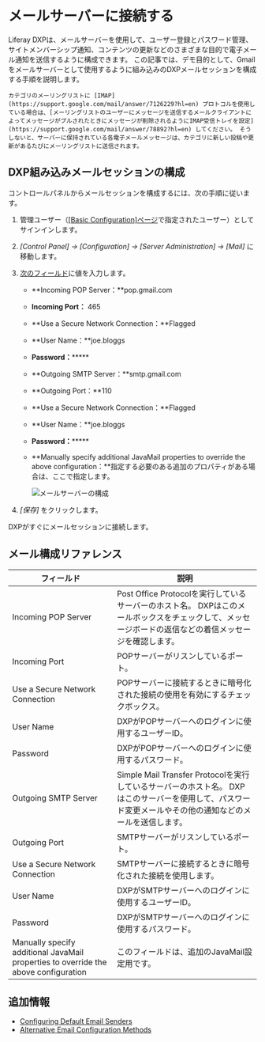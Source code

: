 # メールサーバーに接続する

Liferay DXPは、メールサーバーを使用して、ユーザー登録とパスワード管理、サイトメンバーシップ通知、コンテンツの更新などのさまざまな目的で電子メール通知を送信するように構成できます。 この記事では、デモ目的として、Gmailをメールサーバーとして使用するように組み込みのDXPメールセッションを構成する手順を説明します。

```{warning}
カテゴリのメーリングリストに [IMAP](https://support.google.com/mail/answer/7126229?hl=en) プロトコルを使用している場合は、[メーリングリストのユーザーにメッセージを送信するメールクライアントによってメッセージがプルされたときにメッセージが削除されるようにIMAP受信トレイを設定](https://support.google.com/mail/answer/78892?hl=en) してください。 そうしないと、サーバーに保持されている各電子メールメッセージは、カテゴリに新しい投稿や更新があるたびにメーリングリストに送信されます。
```

## DXP組み込みメールセッションの構成

コントロールパネルからメールセッションを構成するには、次の手順に従います。

1.  管理ユーザー（[[Basic Configuration]ページ](../../../getting-started/using-the-setup-wizard.md)で指定されたユーザー）としてサインインします。

2.  *[Control Panel] → [Configuration] → [Server Administration] → [Mail]* に移動します。

3.  [次のフィールド](#mail-configuration-reference)に値を入力します。

      - **Incoming POP Server：**pop.gmail.com

      - **Incoming Port：** 465

      - **Use a Secure Network Connection：**Flagged

      - **User Name：**joe.bloggs

      - **Password：**\*\*\*\*\*

      - **Outgoing SMTP Server：**smtp.gmail.com

      - **Outgoing Port：**110

      - **Use a Secure Network Connection：**Flagged

      - **User Name：**joe.bloggs

      - **Password：**\*\*\*\*\*

      - **Manually specify additional JavaMail properties to override the above configuration：**指定する必要のある追加のプロパティがある場合は、ここで指定します。

        ![メールサーバーの構成](./connecting-to-a-mail-server/images/01.png)

4.  *[保存]* をクリックします。

DXPがすぐにメールセッションに接続します。


<!-- 
## Validating Mail Configuration

To validate that you configured the mail session correctly, do the following:

1. 
1. 
1. 
-->

## メール構成リファレンス

| フィールド                                                                               | 説明                                                                                            |
| ----------------------------------------------------------------------------------- | --------------------------------------------------------------------------------------------- |
| Incoming POP Server                                                                 | Post Office Protocolを実行しているサーバーのホスト名。 DXPはこのメールボックスをチェックして、メッセージボードの返信などの着信メッセージを確認します。       |
| Incoming Port                                                                       | POPサーバーがリスンしているポート。                                                                           |
| Use a Secure Network Connection                                                     | POPサーバーに接続するときに暗号化された接続の使用を有効にするチェックボックス。                                                     |
| User Name                                                                           | DXPがPOPサーバーへのログインに使用するユーザーID。                                                                 |
| Password                                                                            | DXPがPOPサーバーへのログインに使用するパスワード。                                                                  |
| Outgoing SMTP Server                                                                | Simple Mail Transfer Protocolを実行しているサーバーのホスト名。 DXPはこのサーバーを使用して、パスワード変更メールやその他の通知などのメールを送信します。 |
| Outgoing Port                                                                       | SMTPサーバーがリスンしているポート。                                                                          |
| Use a Secure Network Connection                                                     | SMTPサーバーに接続するときに暗号化された接続を使用します。                                                               |
| User Name                                                                           | DXPがSMTPサーバーへのログインに使用するユーザーID。                                                                |
| Password                                                                            | DXPがSMTPサーバーへのログインに使用するパスワード。                                                                 |
| Manually specify additional JavaMail properties to override the above configuration | このフィールドは、追加のJavaMail設定用です。                                                                    |

## 追加情報

  - [Configuring Default Email Senders](./configuring-default-email-senders.md)
  - [Alternative Email Configuration Methods](./alternative-email-configuration-methods.md)
